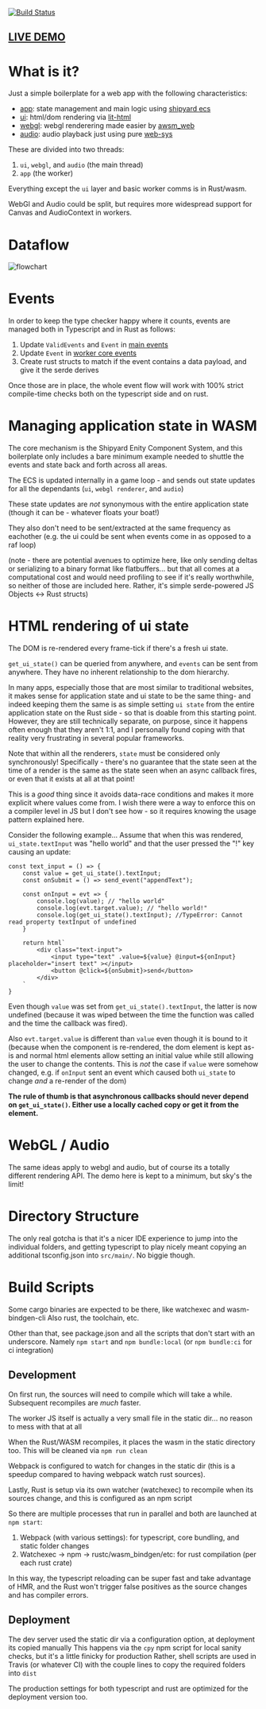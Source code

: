 [![Build Status](https://travis-ci.org/dakom/wasm-app-boilerplate.svg?branch=master)](https://travis-ci.org/dakom/wasm-app-boilerplate)

## [LIVE DEMO](https://dakom.github.io/wasm-app-boilerplate)

# What is it?

Just a simple boilerplate for a web app with the following characteristics:

* [app](src/app): state management and main logic using [shipyard ecs](https://crates.io/crates/shipyard)
* [ui](src/ui): html/dom rendering via [lit-html](https://lit-html.polymer-project.org)
* [webgl](src/webgl): webgl renderering made easier by [awsm_web](https://crates.io/crates/awsm_web)
* [audio](src/audio): audio playback just using pure [web-sys](https://crates.io/crates/web-sys) 

These are divided into two threads:
1. `ui`, `webgl`, and `audio` (the main thread)
2. `app` (the worker)

Everything except the `ui` layer and basic worker comms is in Rust/wasm.

WebGl and Audio could be split, but requires more widespread support for Canvas and AudioContext in workers.

# Dataflow
![flowchart](https://i.imgur.com/FYfEKPf.png)

# Events

In order to keep the type checker happy where it counts, events are managed both in Typescript and in Rust as follows:

1. Update `ValidEvents` and `Event` in [main events](src/main/events/events.ts)
2. Update `Event` in [worker core events](src/crates/core/src/events.rs)
3. Create rust structs to match if the event contains a data payload, and give it the serde derives

Once those are in place, the whole event flow will work with 100% strict compile-time checks both on the typescript side and on rust.

# Managing application state in WASM

The core mechanism is the Shipyard Enity Component System, and this boilerplate only includes a bare minimum example needed to shuttle the events and state back and forth across all areas.

The ECS is updated internally in a game loop - and sends out state updates for all the dependants (`ui`, `webgl renderer`, and `audio`)

These state updates are _not_ synonymous with the entire application state (though it can be - whatever floats your boat!)

They also don't need to be sent/extracted at the same frequency as eachother (e.g. the ui could be sent when events come in as opposed to a raf loop)

(note - there are potential avenues to optimize here, like only sending deltas or serializing to a binary format like flatbuffers... but that all comes at a computational cost and would need profiling to see if it's really worthwhile, so neither of those are included here. Rather, it's simple serde-powered JS Objects <-> Rust structs)

# HTML rendering of ui state

The DOM is re-rendered every frame-tick if there's a fresh ui state.

`get_ui_state()` can be queried from anywhere, and `events` can be sent from anywhere. They have no inherent relationship to the dom hierarchy. 

In many apps, especially those that are most similar to traditional websites, it makes sense for application state and ui state to be the same thing- and indeed keeping them the same is as simple setting `ui state` from the entire application state on the Rust side - so that is doable from this starting point. However, they are still technically separate, on purpose, since it happens often enough that they aren't 1:1, and I personally found coping with that reality very frustrating in several popular frameworks. 

Note that within all the renderers, `state` must be considered only synchronously! Specifically - there's no guarantee that the state seen at the time of a render is the same as the state seen when an async callback fires, or even that it exists at all at that point!

This is a _good_ thing since it avoids data-race conditions and makes it more explicit where values come from. I wish there were a way to enforce this on a compiler level in JS but I don't see how - so it requires knowing the usage pattern explained here.

Consider the following example... Assume that when this was rendered, `ui_state.textInput` was "hello world" and that the user pressed the "!" key causing an update:


```
const text_input = () => {
    const value = get_ui_state().textInput;
    const onSubmit = () => send_event("appendText");

    const onInput = evt => {
        console.log(value); // "hello world"
        console.log(evt.target.value); // "hello world!"
        console.log(get_ui_state().textInput); //TypeError: Cannot read property textInput of undefined
    }

    return html`
        <div class="text-input">
            <input type="text" .value=${value} @input=${onInput} placeholder="insert text" ></input>
            <button @click=${onSubmit}>send</button>
        </div>
    `
}
```

Even though `value` was set from `get_ui_state().textInput`, the latter is now undefined (because it was wiped between the time the function was called and the time the callback was fired).

Also `evt.target.value` is different than `value` even though it is bound to it (because when the component is re-rendered, the dom element is kept as-is and normal html elements allow setting an initial value while still allowing the user to change the contents. This is _not_ the case if `value` were somehow changed, e.g. if `onInput` sent an event which caused both `ui_state` to change _and_ a re-render of the dom)

**The rule of thumb is that asynchronous callbacks should never depend on `get_ui_state()`. Either use a locally cached copy or get it from the element.**

# WebGL / Audio

The same ideas apply to webgl and audio, but of course its a totally different rendering API. The demo here is kept to a minimum, but sky's the limit!

# Directory Structure

The only real gotcha is that it's a nicer IDE experience to jump into the individual folders, and getting typescript to play nicely meant copying an additional tsconfig.json into `src/main/`. No biggie though.

# Build Scripts 

Some cargo binaries are expected to be there, like watchexec and wasm-bindgen-cli
Also rust, the toolchain, etc.

Other than that, see package.json and all the scripts that don't start with an underscore. Namely `npm start` and `npm bundle:local` (or `npm bundle:ci` for ci integration)


## Development 

On first run, the sources will need to compile which will take a while. Subsequent recompiles are _much_ faster.

The worker JS itself is actually a very small file in the static dir... no reason to mess with that at all

When the Rust/WASM recompiles, it places the wasm in the static directory too. This will be cleaned via `npm run clean`

Webpack is configured to watch for changes in the static dir (this is a speedup compared to having webpack watch rust sources).

Lastly, Rust is setup via its own watcher (watchexec) to recompile when its sources change, and this is configured as an npm script

So there are multiple processes that run in parallel and both are launched at `npm start`:

1. Webpack (with various settings): for typescript, core bundling, and static folder changes
2. Watchexec -> npm -> rustc/wasm_bindgen/etc: for rust compilation (per each rust crate)

In this way, the typescript reloading can be super fast and take advantage of HMR, and the Rust won't trigger false positives as the source changes and has compiler errors.

## Deployment

The dev server used the static dir via a configuration option, at deployment its copied manually
This happens via the `cpy` npm script for local sanity checks, but it's a little finicky for production
Rather, shell scripts are used in Travis (or whatever CI) with the couple lines to copy the required folders into `dist`

The production settings for both typescript and rust are optimized for the deployment version too.
